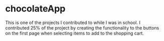 # chocolateApp
This is one of the projects I contributed to while I was in school. I contributed 25% of the project by creating the functionality to the buttons on the first page when selecting items to add to the shopping cart.
